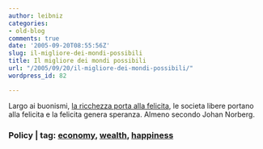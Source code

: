 ```yaml
---
author: leibniz
categories:
- old-blog
comments: true
date: '2005-09-20T08:55:56Z'
slug: il-migliore-dei-mondi-possibili
title: Il migliore dei mondi possibili
url: "/2005/09/20/il-migliore-dei-mondi-possibili/"
wordpress_id: 82

---
```

Largo ai buonismi, [la ricchezza porta alla felicita](http://www.cis.org.au/Policy/spring05/polspr05-2.htm), le societa libere portano alla felicita e la felicita genera speranza. Almeno secondo Johan Norberg.  



### Policy | tag: [economy](http://www.technorati.com/tags/economy), [wealth](http://www.technorati.com/tags/wealth), [happiness](http://www.technorati.com/tags/happiness)


